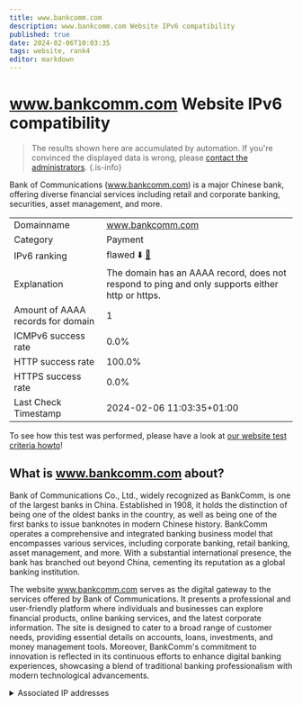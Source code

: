```yaml
---
title: www.bankcomm.com
description: www.bankcomm.com Website IPv6 compatibility
published: true
date: 2024-02-06T10:03:35
tags: website, rank4
editor: markdown
---
```


# www.bankcomm.com Website IPv6 compatibility

> The results shown here are accumulated by automation. If you're convinced the displayed data is wrong, please [contact the administrators](/howto/chat). 
{.is-info}

Bank of Communications (www.bankcomm.com) is a major Chinese bank, offering diverse financial services including retail and corporate banking, securities, asset management, and more.


|   |   |
| - | - |
| Domainname | www.bankcomm.com
| Category | Payment |
| IPv6 ranking | flawed :arrow_down: [🔗](/howto/ranking) |
| Explanation | The domain has an AAAA record, does not respond to ping and only supports either http or https. |
| Amount of AAAA records for domain | 1 |
| ICMPv6 success rate | 0.0%|
| HTTP success rate | 100.0% |
| HTTPS success rate | 0.0% |
| Last Check Timestamp | 2024-02-06 11:03:35+01:00 |

To see how this test was performed, please have a look at [our website test criteria howto](/howto/testcriteria/website)!


## What is www.bankcomm.com about?
Bank of Communications Co., Ltd., widely recognized as BankComm, is one of the largest banks in China. Established in 1908, it holds the distinction of being one of the oldest banks in the country, as well as being one of the first banks to issue banknotes in modern Chinese history. BankComm operates a comprehensive and integrated banking business model that encompasses various services, including corporate banking, retail banking, asset management, and more. With a substantial international presence, the bank has branched out beyond China, cementing its reputation as a global banking institution.

The website www.bankcomm.com serves as the digital gateway to the services offered by Bank of Communications. It presents a professional and user-friendly platform where individuals and businesses can explore financial products, online banking services, and the latest corporate information. The site is designed to cater to a broad range of customer needs, providing essential details on accounts, loans, investments, and money management tools. Moreover, BankComm's commitment to innovation is reflected in its continuous efforts to enhance digital banking experiences, showcasing a blend of traditional banking professionalism with modern technological advancements.



<details>
<summary>Associated IP addresses</summary>

2408:8026:400:e00::3

</details>
